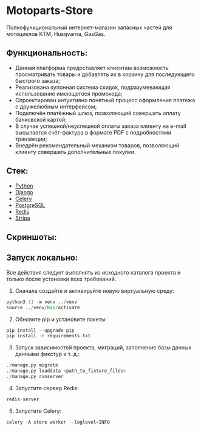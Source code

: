 # Motoparts-Store

Полнофункциональный интернет-магазин запасных частей для мотоциклов KTM, Husqvarna, GasGas.

## Функциональность:

- Данная платформа предоставляет клиентам возможность просматривать товары и добавлять их в корзину для последующего быстрого заказа;
- Реализована купонная система скидок, подразумевающая использование имеющегося промокода;
- Спроектирован интуитивно понятный процесс оформления платежа с дружелюбным интерфейсом;
- Подключён платёжный шлюз, позволяющий совершать оплату банковской картой;
- В случае успешной/неуспешной оплаты заказа клиенту на e-mail высылается счёт-фактура в формате PDF с подробностями транзакции;
- Внедрён рекомендательный механизм товаров, позволяющий клиенту совершать дополнительные покупки.

## Стек:

- [Python](https://www.python.org/downloads/)
- [Django](https://www.djangoproject.com/download/)
- [Celery](https://pypi.org/project/celery/)
- [PostgreSQL](https://www.postgresql.org/)
- [Redis](https://redis.io/downloads/)
- [Stripe](https://stripe.com/)

## Скриншоты:

## Запуск локально:

Все действия следует выполнять из исходного каталога проекта и только после установки всех требований.

1. Сначала создайте и активируйте новую виртуальную среду:

```python
python3.11 -m venv ../venv
source ../venv/bin/activate
```
2. Обновите pip и установите пакеты:

```python
pip install --upgrade pip
pip install -r requirements.txt
```
3. Запуск зависимостей проекта, миграций, заполнение базы данных данными фикстур и т. д.:

```python
./manage.py migrate
./manage.py loaddata <path_to_fixture_files>
./manage.py runserver
```
4. Запустите сервер Redis:

```python
redis-server
```
5. Запустите Celery:

```python
celery -A store worker --loglevel=INFO
```

